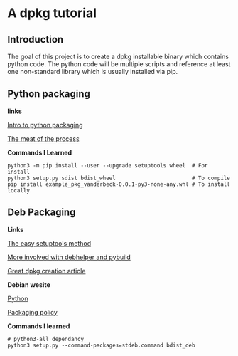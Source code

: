 # A dpkg tutorial

## Introduction
The goal of this project is to create a dpkg installable binary which contains
python code. The python code will be multiple scripts and reference at least one
non-standard library which is usually installed via pip.

## Python packaging
**links**

[Intro to python packaging](https://docs.python.org/3/distributing/index.html#distributing-index)

[The meat of the process](https://packaging.python.org/tutorials/packaging-projects/)

**Commands I Learned**
```
python3 -m pip install --user --upgrade setuptools wheel  # For install
python3 setup.py sdist bdist_wheel                        # To compile
pip install example_pkg_vanderbeck-0.0.1-py3-none-any.whl # To install locally
```

## Deb Packaging
**Links**

[The easy setuptools method](https://stackoverflow.com/questions/17401381/debianzing-a-python-program-to-get-a-deb)

[More involved with debhelper and pybuild](https://www.geekyhacker.com/2016/05/19/how-to-create-debian-package-for-python-script/)

[Great dpkg creation article](https://www.devdungeon.com/content/debian-package-tutorial-dpkgdeb#toc-2)

**Debian wesite**

[Python](https://wiki.debian.org/Python)

[Packaging policy](https://wiki.debian.org/Python/LibraryStyleGuide?action=show&redirect=Python%2FPackaging#Style_Guide_for_Packaging_Python_Libraries)

**Commands I learned**
```
# python3-all dependancy
python3 setup.py --command-packages=stdeb.command bdist_deb
```
